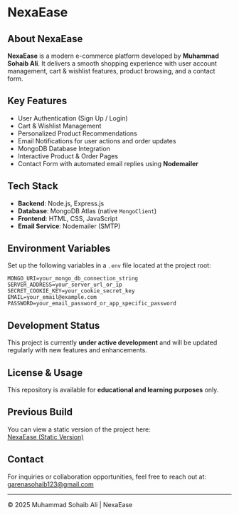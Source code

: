 # NexaEase

## About NexaEase

**NexaEase** is a modern e-commerce platform developed by **Muhammad Sohaib Ali**. It delivers a smooth shopping experience with user account management, cart & wishlist features, product browsing, and a contact form.

## Key Features

- User Authentication (Sign Up / Login)
- Cart & Wishlist Management
- Personalized Product Recommendations
- Email Notifications for user actions and order updates
- MongoDB Database Integration
- Interactive Product & Order Pages
- Contact Form with automated email replies using **Nodemailer**

## Tech Stack

- **Backend**: Node.js, Express.js
- **Database**: MongoDB Atlas (native `MongoClient`)
- **Frontend**: HTML, CSS, JavaScript
- **Email Service**: Nodemailer (SMTP)

## Environment Variables

Set up the following variables in a `.env` file located at the project root:

```
MONGO_URI=your_mongo_db_connection_string
SERVER_ADDRESS=your_server_url_or_ip
SECRET_COOKIE_KEY=your_cookie_secret_key
EMAIL=your_email@example.com
PASSWORD=your_email_password_or_app_specific_password
```

## Development Status

This project is currently **under active development** and will be updated regularly with new features and enhancements.

## License & Usage

This repository is available for **educational and learning purposes** only.

## Previous Build

You can view a static version of the project here:  
[NexaEase (Static Version)](https://nexaease.netlify.app)

## Contact

For inquiries or collaboration opportunities, feel free to reach out at:  
[garenasohaib123@gmail.com](mailto:garenasohaib123@gmail.com)

---

© 2025 Muhammad Sohaib Ali | NexaEase

